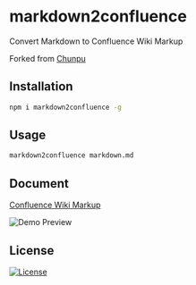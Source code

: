 markdown2confluence
===

Convert Markdown to Confluence Wiki Markup

Forked from [Chunpu](https://github.com/chunpu/markdown2confluence)

Installation
---

```sh
npm i markdown2confluence -g
```

Usage
---

```sh
markdown2confluence markdown.md
```

Document
---

[Confluence Wiki Markup](https://confluence.atlassian.com/display/CONF42/Confluence+Wiki+Markup)

![Demo Preview](./preview.png)

License
---

[![License][license-image]][license-url]

[travis-image]: https://img.shields.io/travis/chunpu/markdown2confluence.svg?style=flat-square
[travis-url]: https://travis-ci.org/chunpu/markdown2confluence
[license-image]: http://img.shields.io/npm/l/markdown2confluence.svg?style=flat-square
[license-url]: #
